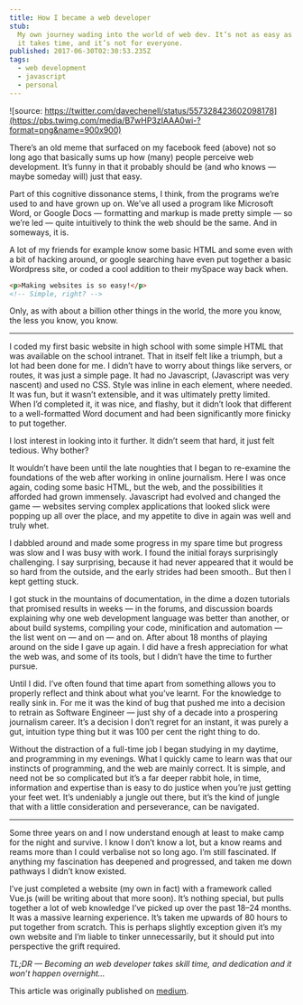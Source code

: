 ```yaml
---
title: How I became a web developer
stub:
  My own journey wading into the world of web dev. It’s not as easy as it looks,
  it takes time, and it’s not for everyone.
published: 2017-06-30T02:30:53.235Z
tags:
  - web development
  - javascript
  - personal
---
```


![source: https://twitter.com/davechenell/status/557328423602098178](https://pbs.twimg.com/media/B7wHP3zIAAA0wi-?format=png&name=900x900)

There’s an old meme that surfaced on my facebook feed (above) not so long ago
that basically sums up how (many) people perceive web development. It’s funny in
that it probably should be (and who knows — maybe someday will) just that easy.

Part of this cognitive dissonance stems, I think, from the programs we’re used
to and have grown up on. We’ve all used a program like Microsoft Word, or Google
Docs — formatting and markup is made pretty simple — so we’re led — quite
intuitively to think the web should be the same. And in someways, it is.

A lot of my friends for example know some basic HTML and some even with a bit of
hacking around, or google searching have even put together a basic Wordpress
site, or coded a cool addition to their mySpace way back when.

```html
<p>Making websites is so easy!</p>
<!-- Simple, right? -->
```

Only, as with about a billion other things in the world, the more you know, the
less you know, you know.

---

I coded my first basic website in high school with some simple HTML that was
available on the school intranet. That in itself felt like a triumph, but a lot
had been done for me. I didn’t have to worry about things like servers, or
routes, it was just a simple page. It had no Javascript, (Javascript was very
nascent) and used no CSS. Style was inline in each element, where needed. It was
fun, but it wasn’t extensible, and it was ultimately pretty limited. When I’d
completed it, it was nice, and flashy, but it didn’t look that different to a
well-formatted Word document and had been significantly more finicky to put
together.

I lost interest in looking into it further. It didn’t seem that hard, it just
felt tedious. Why bother?

It wouldn’t have been until the late noughties that I began to re-examine the
foundations of the web after working in online journalism. Here I was once
again, coding some basic HTML, but the web, and the possibilities it afforded
had grown immensely. Javascript had evolved and changed the game — websites
serving complex applications that looked slick were popping up all over the
place, and my appetite to dive in again was well and truly whet.

I dabbled around and made some progress in my spare time but progress was slow
and I was busy with work. I found the initial forays surprisingly challenging. I
say surprising, because it had never appeared that it would be so hard from the
outside, and the early strides had been smooth.. But then I kept getting stuck.

I got stuck in the mountains of documentation, in the dime a dozen tutorials
that promised results in weeks — in the forums, and discussion boards explaining
why one web development language was better than another, or about build
systems, compiling your code, minification and automation — the list went on —
and on — and on. After about 18 months of playing around on the side I gave up
again. I did have a fresh appreciation for what the web was, and some of its
tools, but I didn’t have the time to further pursue.

Until I did. I’ve often found that time apart from something allows you to
properly reflect and think about what you’ve learnt. For the knowledge to really
sink in. For me it was the kind of bug that pushed me into a decision to retrain
as Software Engineer — just shy of a decade into a prospering journalism career.
It’s a decision I don’t regret for an instant, it was purely a gut, intuition
type thing but it was 100 per cent the right thing to do.

Without the distraction of a full-time job I began studying in my daytime, and
programming in my evenings. What I quickly came to learn was that our instincts
of programming, and the web are mainly correct. It is simple, and need not be so
complicated but it’s a far deeper rabbit hole, in time, information and
expertise than is easy to do justice when you’re just getting your feet wet.
It’s undeniably a jungle out there, but it’s the kind of jungle that with a
little consideration and perseverance, can be navigated.

---

Some three years on and I now understand enough at least to make camp for the
night and survive. I know I don’t know a lot, but a know reams and reams more
than I could verbalise not so long ago. I’m still fascinated. If anything my
fascination has deepened and progressed, and taken me down pathways I didn’t
know existed.

I’ve just completed a website (my own in fact) with a framework called Vue.js
(will be writing about that more soon). It’s nothing special, but pulls together
a lot of web knowledge I’ve picked up over the past 18–24 months. It was a
massive learning experience. It’s taken me upwards of 80 hours to put together
from scratch. This is perhaps slightly exception given it’s my own website and
I’m liable to tinker unnecessarily, but it should put into perspective the grift
required.

_TL;DR — Becoming an web developer takes skill time, and dedication and it won’t
happen overnight..._

This article was originally published on
[medium](https://medium.com/@al-hinds/web-development-is-easy-right-6c27129d9764).
